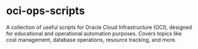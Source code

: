 # oci-ops-scripts
A collection of useful scripts for Oracle Cloud Infrastructure (OCI), designed for educational and operational automation purposes. Covers topics like cost management, database operations, resource tracking, and more.
